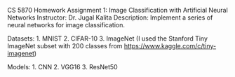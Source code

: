 CS 5870 Homework Assignment 1: Image Classification with Artificial Neural Networks
Instructor: Dr. Jugal Kalita
Description: Implement a series of neural networks for image classification.

Datasets:
    1. MNIST
    2. CIFAR-10
    3. ImageNet (I used the Stanford Tiny ImageNet subset with 200 classes from https://www.kaggle.com/c/tiny-imagenet)

Models:
    1. CNN
    2. VGG16
    3. ResNet50
